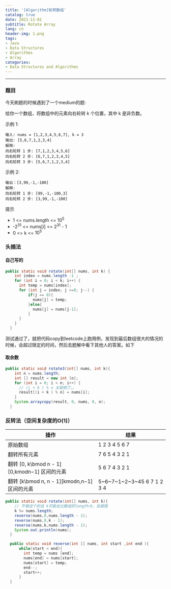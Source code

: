 ```yaml
---
title: '[Algorithm]轮转数组'
catalog: true
date: 2021-11-01
subtitle: Rotate Array
lang: cn
header-img: 1.png
tags:
- Java
- Data Structures
- Algorithms
- Array
categories:
- Data Structures and Algorithms
---
```


---
### 题目
今天刷题的时候遇到了一个medium的题:

给你一个数组，将数组中的元素向右轮转 k 个位置，其中 k 是非负数。

示例 1:
```
输入: nums = [1,2,3,4,5,6,7], k = 3
输出: [5,6,7,1,2,3,4]
解释:
向右轮转 1 步: [7,1,2,3,4,5,6]
向右轮转 2 步: [6,7,1,2,3,4,5]
向右轮转 3 步: [5,6,7,1,2,3,4]
```

示例 2:
```输入：nums = [-1,-100,3,99], k = 2
输出：[3,99,-1,-100]
解释: 
向右轮转 1 步: [99,-1,-100,3]
向右轮转 2 步: [3,99,-1,-100]
```
提示
- 1 <= nums.length <= $10^5$
- -$2^{31}$ <= nums[i] <= $2^{31}$ - 1 
- 0 <= k <= $10^5$

### 头插法
#### 自己写的
```java
public static void rotate(int[] nums, int k) {
    int index = nums.length -1 ;
    for (int i = 0; i < k; i++) {
      int temp = nums[index];
      for (int j = index; j >=0; j--) {
          if(j == 0){
            nums[j] = temp;
          }else{
            nums[j] = nums[j-1];
          }
      }
    }
  }
```

测试通过了，就把代码copy到leetcode上跑用例，发现到最后数组很大的情况的时候，会超过限定的时间，然后去题解中看下其他人的答案。如下

#### 取余数
```java
public static void rotate3(int[] nums, int k){
    int n = nums.length;
    int [] result = new int [n];
    for (int i = 0; i < n; i++) {
      // (i + k ) % n 太聪明了。。
      result[(i + k ) % n] = nums[i];
    }
    System.arraycopy(result, 0, nums, 0, n);
  }
```

### 反转法（空间复杂度的O(1)）
|操作|	结果	|
| --- | --- |
| 原始数组 | 1 2 3 4 5 6 7 |
| 翻转所有元素	 | 7 6 5 4 3 2 1 |
| 翻转 [0, k\bmod n - 1][0,kmodn−1] 区间的元素 | 5 6 7 4 3 2 1 |
| 翻转 [k\bmod n, n - 1][kmodn,n−1] 区间的元素 | 	5~6~7~1~2~3~45 6 7 1 2 3 4 |

```java
public static void rotate(int[] nums, int k){
    // 不做这个的话 k可能会比数组的length大，会报错
    k %= nums.length;
    reverse(nums,0,nums.length - 1);
    reverse(nums,0,k - 1);
    reverse(nums,k,nums.length - 1);
    System.out.println(nums);
  }

  public static void reverse(int [] nums, int start ,int end ){
      while(start < end){
        int temp = nums [end];
        nums[end] = nums[start];
        nums[start] = temp;
        end--;
        start++;
      }
  }
```
